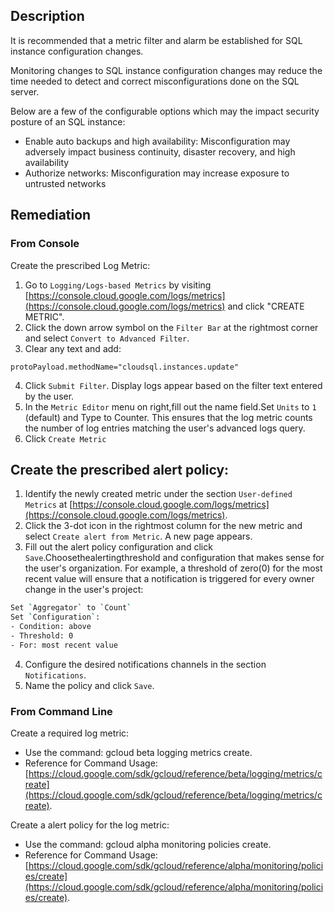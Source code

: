 ## Description

It is recommended that a metric filter and alarm be established for SQL instance configuration changes.

Monitoring changes to SQL instance configuration changes may reduce the time needed to detect and correct misconfigurations done on the SQL server.

Below are a few of the configurable options which may the impact security posture of an SQL instance:
   - Enable auto backups and high availability: Misconfiguration may adversely impact business continuity, disaster recovery, and high availability
   - Authorize networks: Misconfiguration may increase exposure to untrusted networks

## Remediation

### From Console

Create the prescribed Log Metric:

1. Go to `Logging/Logs-based Metrics` by visiting [https://console.cloud.google.com/logs/metrics](https://console.cloud.google.com/logs/metrics) and click "CREATE METRIC".
2. Click the down arrow symbol on the `Filter Bar` at the rightmost corner and select `Convert to Advanced Filter`.
3. Clear any text and add:
```
protoPayload.methodName="cloudsql.instances.update"
```
4. Click `Submit Filter`. Display logs appear based on the filter text entered by the user.
5. In the `Metric Editor` menu on right,fill out the name field.Set `Units` to `1` (default) and Type to Counter. This ensures that the log metric counts the number of log entries matching the user's advanced logs query.
6. Click `Create Metric`

## Create the prescribed alert policy:
1. Identify the newly created metric under the section `User-defined Metrics` at [https://console.cloud.google.com/logs/metrics](https://console.cloud.google.com/logs/metrics).
2. Click the 3-dot icon in the rightmost column for the new metric and select `Create alert from Metric`. A new page appears.
3. Fill out the alert policy configuration and click `Save`.Choosethealertingthreshold and configuration that makes sense for the user's organization. For example, a threshold of zero(0) for the most recent value will ensure that a notification is triggered for every owner change in the user's project:
```bash
Set `Aggregator` to `Count`
Set `Configuration`:
- Condition: above
- Threshold: 0
- For: most recent value
```
4. Configure the desired notifications channels in the section `Notifications`.
5. Name the policy and click `Save`.

### From Command Line

Create a required log metric:
   - Use the command: gcloud beta logging metrics create.
   - Reference for Command Usage: [https://cloud.google.com/sdk/gcloud/reference/beta/logging/metrics/create](https://cloud.google.com/sdk/gcloud/reference/beta/logging/metrics/create).

Create a alert policy for the log metric:
   - Use the command: gcloud alpha monitoring policies create.
   - Reference for Command Usage: [https://cloud.google.com/sdk/gcloud/reference/alpha/monitoring/policies/create](https://cloud.google.com/sdk/gcloud/reference/alpha/monitoring/policies/create).
